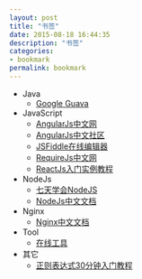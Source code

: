 ```yaml
---
layout: post
title: "书签"
date: 2015-08-18 16:44:35
description: "书签"
categories:
- bookmark
permalink: bookmark
---
```


* Java
  * [Google Guava](http://google.github.io/guava/releases/snapshot/api/docs/)
* JavaScript
  * [AngularJs中文网](http://www.apjs.net/)
  * [AngularJs中文社区](http://angularjs.cn/T006)
  * [JSFiddle在线编辑器](http://jsfiddle.net/)
  * [RequireJs中文网](http://www.requirejs.cn/)
  * [ReactJs入门实例教程](http://www.ruanyifeng.com/blog/2015/03/react.html)
* NodeJs
  * [七天学会NodeJS](http://nqdeng.github.io/7-days-nodejs/)
  * [NodeJs中文文档](http://nodeapi.ucdok.com/)
* Nginx
  * [Nginx中文文档](http://www.nginx.cn/doc/index.html)
* Tool
  * [在线工具](http://tool.lu/)
* 其它
  * [正则表达式30分钟入门教程](http://deerchao.net/tutorials/regex/regex.htm)
